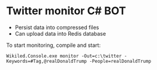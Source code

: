 # Twitter monitor C# BOT

* Persist data into compressed files
* Can upload data into Redis database

To start monitoring, compile and start:
```
Wikiled.Console.exe monitor -Out=c:\twitter -Keywords=#Tag,@realDonaldTrump -People=realDonaldTrump
```
